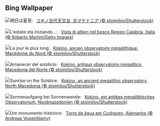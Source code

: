 ## Bing Wallpaper
![](https://www.bing.com/th?id=OHR.KokinoMacedonia_JA-JP1713805484_UHD.jpg&w=1000)明日は夏至:&nbsp;&ensp;[コキノ古代天文台, 北マケドニア (© stoimilov/Shutterstock)](https://www.bing.com/th?id=OHR.KokinoMacedonia_JA-JP1713805484_UHD.jpg)
<br><br/>
![](https://www.bing.com/th?id=OHR.SummerTree_IT-IT6031529080_UHD.jpg&w=1000)L'estate sta iniziando...:&nbsp;&ensp;[Vista di alberi nel bosco Reggio Calabria, Italia (© Roberto Martini/Getty Images)](https://www.bing.com/th?id=OHR.SummerTree_IT-IT6031529080_UHD.jpg)
<br><br/>
![](https://www.bing.com/th?id=OHR.KokinoMacedonia_FR-FR5105619878_UHD.jpg&w=1000)Le jour le plus long:&nbsp;&ensp;[Kokino, ancien observatoire mégalithique, Macédoine du Nord (© stoimilov/Shutterstock)](https://www.bing.com/th?id=OHR.KokinoMacedonia_FR-FR5105619878_UHD.jpg)
<br><br/>
![](https://www.bing.com/th?id=OHR.KokinoMacedonia_ES-ES7264523423_UHD.jpg&w=1000)Amanecer del solsticio:&nbsp;&ensp;[Kokino, antiguo observatorio megalítico, Macedonia del Norte (© stoimilov/Shutterstock)](https://www.bing.com/th?id=OHR.KokinoMacedonia_ES-ES7264523423_UHD.jpg)
<br><br/>
![](https://www.bing.com/th?id=OHR.KokinoMacedonia_EN-GB4480367698_UHD.jpg&w=1000)Sunrise on the Solstice:&nbsp;&ensp;[Kokino, an ancient megalithic observatory, North Macedonia (© stoimilov/Shutterstock)](https://www.bing.com/th?id=OHR.KokinoMacedonia_EN-GB4480367698_UHD.jpg)
<br><br/>
![](https://www.bing.com/th?id=OHR.KokinoMacedonia_DE-DE0078075426_UHD.jpg&w=1000)Sonnenaufgang bei Sonnenwende:&nbsp;&ensp;[Kokino, ein antikes megalithisches Observatorium, Nordmazedonien (© stoimilov/Shutterstock)](https://www.bing.com/th?id=OHR.KokinoMacedonia_DE-DE0078075426_UHD.jpg)
<br><br/>
![](https://www.bing.com/th?id=OHR.CuxhavenTower_PT-BR2536351203_UHD.jpg&w=1000)Um monumento histórico:&nbsp;&ensp;[Torre de água em Cuxhaven, Alemanha (© Andreas Vogel/Alamy)](https://www.bing.com/th?id=OHR.CuxhavenTower_PT-BR2536351203_UHD.jpg)
<br><br/>
